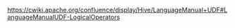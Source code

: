https://cwiki.apache.org/confluence/display/Hive/LanguageManual+UDF#LanguageManualUDF-LogicalOperators